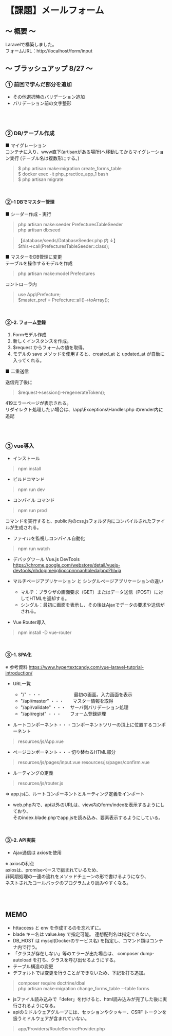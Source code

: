 # 【課題】メールフォーム　

## ～ 概要 ～

Laravelで構築しました。<br>
フォームURL：http://localhost/form/input

## ～ ブラッシュアップ 8/27 ～

### ① 前回で学んだ部分を追加

- その他選択時のバリデーション追加<br>
- バリデーション前の文字整形

<br><br>

### ② DB/テーブル作成

■ マイグレーション<br>
コンテナに入り、www直下(artisanがある場所)へ移動してからマイグレーション実行
(テーブル名は複数形にする。)

>$ php artisan make:migration create_forms_table<br>
>$ docker exec -it php_practice_app_1 bash<br>
>$ php artisan migrate

<br>

#### ②-1 DBでマスター管理

■ シーダー作成・実行
> php artisan make:seeder PrefecturesTableSeeder<br>
> php artisan db:seed

> 【database/seeds/DatabaseSeeder.php 内 ↓】<br>
> $this->call(PrefecturesTableSeeder::class);<br>

■ マスターをDB管理に変更<br>
テーブルを操作するモデルを作成
> php artisan make:model Prefectures

コントローラ内
> use App\Prefecture;<br>
> $master_pref = Prefecture::all()->toArray();

<br>

#### ②-2. フォーム登録

1) Formモデル作成<br>
2) 新しくインスタンスを作成。<br>
3) $request からフォームの値を取得。<br>
4) モデルの save メソッドを使用すると、created_at と updated_at が自動に入ってくれる。

■ 二重送信

送信完了後に
> $request->session()->regenerateToken();

419エラーページが表示される。 <br>
リダイレクト処理したい場合は、\app\Exceptions\Handler.php のrender内に追記 

<br><br>

### ③ vue導入
- インストール
> npm install

- ビルドコマンド
> npm run dev

- コンパイル コマンド
> npm run prod

コマンドを実行すると、public内のcss,jsフォルダ内にコンパイルされたファイルが生成される。

- ファイルを監視しコンパイル自動化
> npm run watch

- デバッグツール Vue.js DevTools<br>
https://chrome.google.com/webstore/detail/vuejs-devtools/nhdogjmejiglipccpnnnanhbledajbpd?hl=ja


- マルチページアプリケーション と シングルページアプリケーションの違い<br>
	- マルチ：ブラウザの画面要求（GET）またはデータ送信（POST）に対してHTMLを返却する。<br>
	- シングル：最初に画面を表示し、その後はAjaxでデータの要求や送信がされる。

- Vue Router導入
> npm install -D vue-router

<br>

#### ③-1. SPA化
※ 参考資料 https://www.hypertextcandy.com/vue-laravel-tutorial-introduction/

- URL一覧
	- "/" ・・・ 　　　　　　　最初の画面。入力画面を表示
	- "/api/master" ・・・　　マスター情報を取得
	- "/api/validate" ・・・　サーバ側バリデーション処理
	- "/api/regist" ・・・　　フォーム登録処理

- ルートコンポーネント・・・コンポーネントツリーの頂上に位置するコンポーネント
> resources/js/App.vue

- ページコンポーネント・・・切り替わるHTML部分
> resources/js/pages/input.vue
> resources/js/pages/confirm.vue

- ルーティングの定義
> resources/js/router.js

=> app.jsに、ルートコンポーネントとルーティング定義をインポート

- web.php内で、api以外のURLは、view内のform/indexを表示するようにしており、<br>
そのindex.blade.phpでapp.jsを読み込み、要素表示するようにしている。

<br>

#### ③-2. API実装

- Ajax通信は axiosを使用

※ axiosの利点<br>
axiosは、promiseベースで組まれているため、<br>
非同期処理の一連の流れをメソッドチェーンの形で書けるようになり、<br>
ネストされたコールバックのプログラムより読みやすくなる。

<br><br>

## MEMO
- httaccess と env を作成するのを忘れずに。
- blade  キー名は value.key で指定可能。 連想配列名は指定できない。
- DB_HOST は mysql(Dockerのサービス名) を指定し、コマンド類はコンテナ内で行う。
- 「クラスが存在しない」等のエラーが出た場合は、 composer dump-autoload を打ち、クラスを呼び出せるようにする。
- テーブル構造の変更
- デフォルトでは変更を行うことができないため、下記を打ち追加。
> composer require doctrine/dbal<br>
> php artisan make:migration change_forms_table --table forms
- jsファイル読み込みで「defer」を付けると、html読み込みが完了した後に実行されるようになる。
- apiのミドルウェアグループには、セッションやクッキー、CSRF トークンを扱うミドルウェアが含まれていない。
> app/Providers/RouteServiceProvider.php 